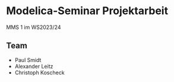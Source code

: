 # Modelica-Seminar Projektarbeit
MMS 1 im WS2023/24

## Team
- Paul Smidt
- Alexander Leitz
- Christoph Koscheck

